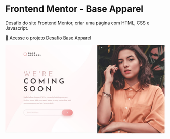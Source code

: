 # Frontend Mentor - Base Apparel

Desafio do site Frontend Mentor, criar uma página com HTML, CSS e Javascript.

<a href="https://desafiobaseapparel.netlify.app" target="_blank">🔗 Acesse o projeto Desafio Base Apparel</a>

![alt text](./Imagens_Pagina/design/desktop-design.jpg)

